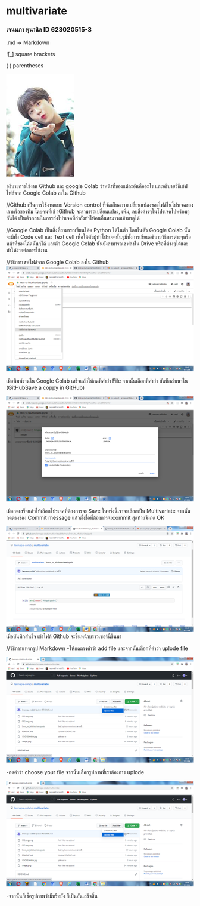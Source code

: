 # multivariate

### เจนนภา พุนานิล ID 623020515-3

.md => Markdown

![_] square brackets

( ) parentheses

![YOONSANHA](YOONSANHA.jpg)

อธิบายการใช้งาน Github และ google Colab ว่าหน้าที่ของแต่ละอันคืออะไร และอธิบายวิธีเซฟไฟล์จาก Google Colab ลงใน Github

//Github เป็นการใช้งานแบบ Version control ที่จัดเก็บความเปลี่ยนแปลงของไฟล์ในโปรเจคของเราหรือของทีม โดยคนที่เข้ าGithub จะสามารถเปลี่ยนแปลง, เพิ่ม, ลบสิ่งต่างๆในโปรเจคไปพร้อมๆกันได้ เป็นตัวกลางในการส่งโปรเจคที่กำลังทำให้คนอื่นสามารถเข้ามาดูได้

//Google Colab เป็นสิ่งที่สามารถเขียนโค้ด Python ได้ในตัว โดยในตัว Google Colab นั้นจะมีทั้ง Code cell และ Text cell เพื่อให้ตัวผู้ทำโปรเจคนั้นๆมีทั้งการเขียนอธิบายวิธีการต่างๆหรือหน้าที่ของโค้ดนั้นๆได้ และตัว Google Colab นั้นยังสามารถเซฟลงใน Drive หรือที่ต่างๆได้และทำให้ง่ายต่อการใช้งาน

//วิธีการเซฟไฟล์จาก Google Colab ลงใน Github 
![image](image.png)

เมื่อพิมพ์งานใน Google Colab เสร็จแล้วให้กดที่คำว่า File จากนั้นเลือกที่คำว่า บันทึกสำเนาใน (GitHubSave a coppy in GitHub)

![image](001.png.png)

เมื่อกดเสร็จแล้วให้เลือกโปรเจคที่ต้องการจะ Save ในครั้งนี้เราจะเลือกเป็น Multivariate จากนั้นกดตรงช่อง Commit message แล้วตั้งชื่อที่ต้องการจะcommit สุดท้ายจึงกด OK

![image](002.png.png)
เมื่อบันทึกสำเร็จ เข้าไฟล์ Github จะขึ้นหน้าบราวเซอร์นี้ขึ้นมา

//วิธีการแทรกรูป Markdown
-ให้กดตรงคำว่า add file และจากนั้นเลือกที่คำว่า uplode file

![image](003.png)

-กดคำว่า choose your file จากนั้นเลือกรูปภาพที่เราต้องการ uplode 

![image](003.png)

-จากนั้นก็เช็ครูปภาพว่ามีหรือยัง ก็เป็นอันเสร็จสิ้น
